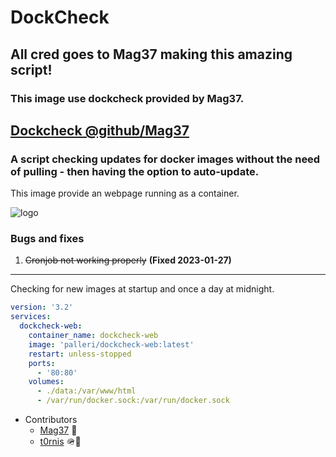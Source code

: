 # DockCheck
## All cred goes to Mag37 making this amazing script!
### This image use dockcheck provided by Mag37.
[Dockcheck @github/Mag37](https://github.com/mag37/dockcheck)
-------

### A script checking updates for docker images without the need of pulling - then having the option to auto-update.

This image provide an webpage running as a container.

<img alt="logo" src="https://i.imgur.com/ElFdJ9t.png">



### Bugs and fixes

1. <s>Cronjob not working properly</s> <b>(Fixed 2023-01-27)</b>


-------
Checking for new images at startup and once a day at midnight.


```yml
version: '3.2'
services:
  dockcheck-web:
    container_name: dockcheck-web
    image: 'palleri/dockcheck-web:latest'
    restart: unless-stopped
    ports:
      - '80:80'
    volumes:
      - ./data:/var/www/html
      - /var/run/docker.sock:/var/run/docker.sock
```
* Contributors
  - [Mag37](https://github.com/Mag37) 👑
  - [t0rnis](https://github.com/t0rnis) 🪖🐛
